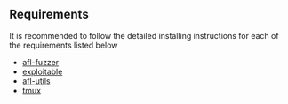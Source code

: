 ## Requirements

It is recommended to follow the detailed installing instructions for each of the requirements listed below

* [afl-fuzzer](http://lcamtuf.coredump.cx/afl/releases/)
* [exploitable](https://gitlab.com/rc0r/exploitable)
* [afl-utils](https://gitlab.com/rc0r/afl-utils)
* [tmux](https://github.com/tmux/tmux)


